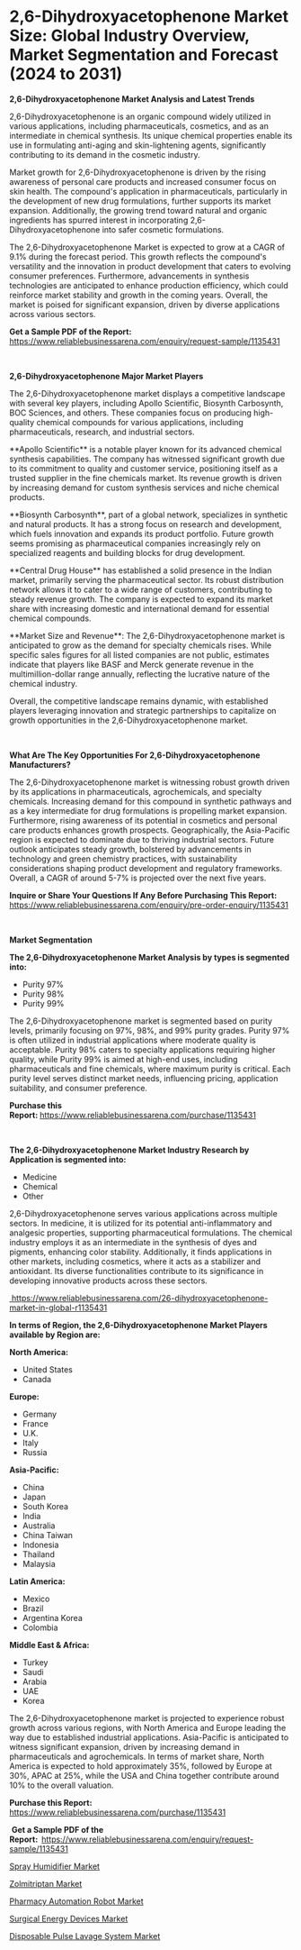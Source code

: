 <p><h1>2,6-Dihydroxyacetophenone Market Size: Global Industry Overview, Market Segmentation and Forecast (2024 to 2031)</h1></p><p><strong>2,6-Dihydroxyacetophenone Market Analysis and Latest Trends</strong></p>
<p><p>2,6-Dihydroxyacetophenone is an organic compound widely utilized in various applications, including pharmaceuticals, cosmetics, and as an intermediate in chemical synthesis. Its unique chemical properties enable its use in formulating anti-aging and skin-lightening agents, significantly contributing to its demand in the cosmetic industry. </p><p>Market growth for 2,6-Dihydroxyacetophenone is driven by the rising awareness of personal care products and increased consumer focus on skin health. The compound's application in pharmaceuticals, particularly in the development of new drug formulations, further supports its market expansion. Additionally, the growing trend toward natural and organic ingredients has spurred interest in incorporating 2,6-Dihydroxyacetophenone into safer cosmetic formulations.</p><p>The 2,6-Dihydroxyacetophenone Market is expected to grow at a CAGR of 9.1% during the forecast period. This growth reflects the compound's versatility and the innovation in product development that caters to evolving consumer preferences. Furthermore, advancements in synthesis technologies are anticipated to enhance production efficiency, which could reinforce market stability and growth in the coming years. Overall, the market is poised for significant expansion, driven by diverse applications across various sectors.</p></p>
<p><strong>Get a Sample PDF of the Report:&nbsp;</strong> <a href="https://www.reliablebusinessarena.com/enquiry/request-sample/1135431?utm_campaign=1766&utm_medium=2&utm_source=Github&utm_content=ia&utm_term=20122024&utm_id=26-dihydroxyacetophenone">https://www.reliablebusinessarena.com/enquiry/request-sample/1135431</a></p>
<p>&nbsp;</p>
<p><strong>2,6-Dihydroxyacetophenone Major Market Players</strong></p>
<p><p>The 2,6-Dihydroxyacetophenone market displays a competitive landscape with several key players, including Apollo Scientific, Biosynth Carbosynth, BOC Sciences, and others. These companies focus on producing high-quality chemical compounds for various applications, including pharmaceuticals, research, and industrial sectors.</p><p>**Apollo Scientific** is a notable player known for its advanced chemical synthesis capabilities. The company has witnessed significant growth due to its commitment to quality and customer service, positioning itself as a trusted supplier in the fine chemicals market. Its revenue growth is driven by increasing demand for custom synthesis services and niche chemical products.</p><p>**Biosynth Carbosynth**, part of a global network, specializes in synthetic and natural products. It has a strong focus on research and development, which fuels innovation and expands its product portfolio. Future growth seems promising as pharmaceutical companies increasingly rely on specialized reagents and building blocks for drug development.</p><p>**Central Drug House** has established a solid presence in the Indian market, primarily serving the pharmaceutical sector. Its robust distribution network allows it to cater to a wide range of customers, contributing to steady revenue growth. The company is expected to expand its market share with increasing domestic and international demand for essential chemical compounds.</p><p>**Market Size and Revenue**: The 2,6-Dihydroxyacetophenone market is anticipated to grow as the demand for specialty chemicals rises. While specific sales figures for all listed companies are not public, estimates indicate that players like BASF and Merck generate revenue in the multimillion-dollar range annually, reflecting the lucrative nature of the chemical industry.</p><p>Overall, the competitive landscape remains dynamic, with established players leveraging innovation and strategic partnerships to capitalize on growth opportunities in the 2,6-Dihydroxyacetophenone market.</p></p>
<p>&nbsp;</p>
<p><strong>What Are The Key Opportunities For 2,6-Dihydroxyacetophenone Manufacturers?</strong></p>
<p><p>The 2,6-Dihydroxyacetophenone market is witnessing robust growth driven by its applications in pharmaceuticals, agrochemicals, and specialty chemicals. Increasing demand for this compound in synthetic pathways and as a key intermediate for drug formulations is propelling market expansion. Furthermore, rising awareness of its potential in cosmetics and personal care products enhances growth prospects. Geographically, the Asia-Pacific region is expected to dominate due to thriving industrial sectors. Future outlook anticipates steady growth, bolstered by advancements in technology and green chemistry practices, with sustainability considerations shaping product development and regulatory frameworks. Overall, a CAGR of around 5-7% is projected over the next five years.</p></p>
<p><strong>Inquire or Share Your Questions If Any Before Purchasing This Report:</strong> <a href="https://www.reliablebusinessarena.com/enquiry/pre-order-enquiry/1135431?utm_campaign=1766&utm_medium=2&utm_source=Github&utm_content=ia&utm_term=20122024&utm_id=26-dihydroxyacetophenone">https://www.reliablebusinessarena.com/enquiry/pre-order-enquiry/1135431</a></p>
<p>&nbsp;</p>
<p><strong>Market Segmentation</strong></p>
<p><strong>The 2,6-Dihydroxyacetophenone Market Analysis by types is segmented into:</strong></p>
<p><ul><li>Purity 97%</li><li>Purity 98%</li><li>Purity 99%</li></ul></p>
<p><p>The 2,6-Dihydroxyacetophenone market is segmented based on purity levels, primarily focusing on 97%, 98%, and 99% purity grades. Purity 97% is often utilized in industrial applications where moderate quality is acceptable. Purity 98% caters to specialty applications requiring higher quality, while Purity 99% is aimed at high-end uses, including pharmaceuticals and fine chemicals, where maximum purity is critical. Each purity level serves distinct market needs, influencing pricing, application suitability, and consumer preference.</p></p>
<p><strong>Purchase this Report:&nbsp;</strong><a href="https://www.reliablebusinessarena.com/purchase/1135431?utm_campaign=1766&utm_medium=2&utm_source=Github&utm_content=ia&utm_term=20122024&utm_id=26-dihydroxyacetophenone">https://www.reliablebusinessarena.com/purchase/1135431</a></p>
<p>&nbsp;</p>
<p><strong>The 2,6-Dihydroxyacetophenone Market Industry Research by Application is segmented into:</strong></p>
<p><ul><li>Medicine</li><li>Chemical</li><li>Other</li></ul></p>
<p><p>2,6-Dihydroxyacetophenone serves various applications across multiple sectors. In medicine, it is utilized for its potential anti-inflammatory and analgesic properties, supporting pharmaceutical formulations. The chemical industry employs it as an intermediate in the synthesis of dyes and pigments, enhancing color stability. Additionally, it finds applications in other markets, including cosmetics, where it acts as a stabilizer and antioxidant. Its diverse functionalities contribute to its significance in developing innovative products across these sectors.</p></p>
<p><a href="https://www.reliablebusinessarena.com/26-dihydroxyacetophenone-market-in-global-r1135431?utm_campaign=1766&utm_medium=2&utm_source=Github&utm_content=ia&utm_term=20122024&utm_id=26-dihydroxyacetophenone">&nbsp;https://www.reliablebusinessarena.com/26-dihydroxyacetophenone-market-in-global-r1135431</a></p>
<p><strong>In terms of Region, the 2,6-Dihydroxyacetophenone Market Players available by Region are:</strong></p>
<p>
    <p> <strong> North America: </strong>
        <ul>
            <li>United States</li>
            <li>Canada</li>
        </ul>
        </p> 
    <p> <strong> Europe: </strong>
        <ul>
            <li>Germany</li>
            <li>France</li>
            <li>U.K.</li>
            <li>Italy</li>
            <li>Russia</li>
        </ul>
        </p> 
    <p> <strong> Asia-Pacific: </strong>
        <ul>
            <li>China</li>
            <li>Japan</li>
            <li>South Korea</li>
            <li>India</li>
            <li>Australia</li>
            <li>China Taiwan</li>
            <li>Indonesia</li>
            <li>Thailand</li>
            <li>Malaysia</li>
        </ul>
        </p> 
    <p> <strong> Latin America: </strong>
        <ul>
            <li>Mexico</li>
            <li>Brazil</li>
            <li>Argentina Korea</li>
            <li>Colombia</li>
        </ul>
        </p> 
    <p> <strong> Middle East & Africa: </strong>
        <ul>
            <li>Turkey</li>
            <li>Saudi</li>
            <li>Arabia</li>
            <li>UAE</li>
            <li>Korea</li>
        </ul>
    </p>
    </p>
<p><p>The 2,6-Dihydroxyacetophenone market is projected to experience robust growth across various regions, with North America and Europe leading the way due to established industrial applications. Asia-Pacific is anticipated to witness significant expansion, driven by increasing demand in pharmaceuticals and agrochemicals. In terms of market share, North America is expected to hold approximately 35%, followed by Europe at 30%, APAC at 25%, while the USA and China together contribute around 10% to the overall valuation.</p></p>
<p><strong>Purchase this Report: </strong><a href="https://www.reliablebusinessarena.com/purchase/1135431?utm_campaign=1766&utm_medium=2&utm_source=Github&utm_content=ia&utm_term=20122024&utm_id=26-dihydroxyacetophenone">https://www.reliablebusinessarena.com/purchase/1135431</a></p>
<p>&nbsp;<strong>Get a Sample PDF of the Report:&nbsp;&nbsp;</strong><a href="https://www.reliablebusinessarena.com/enquiry/request-sample/1135431?utm_campaign=1766&utm_medium=2&utm_source=Github&utm_content=ia&utm_term=20122024&utm_id=26-dihydroxyacetophenone">https://www.reliablebusinessarena.com/enquiry/request-sample/1135431</a></p>
<p><strong></strong></p>
<p><p><a href="https://www.linkedin.com/pulse/overview-spray-humidifier-market-competitive-landscape-mtgue?utm_campaign=1766&utm_medium=2&utm_source=Github&utm_content=ia&utm_term=20122024&utm_id=26-dihydroxyacetophenone">Spray Humidifier Market</a></p><p><a href="https://www.linkedin.com/pulse/zolmitriptan-market-analysis-report-revenue-forecast-43-cagr-tgozf?utm_campaign=1766&utm_medium=2&utm_source=Github&utm_content=ia&utm_term=20122024&utm_id=26-dihydroxyacetophenone">Zolmitriptan Market</a></p><p><a href="https://www.linkedin.com/pulse/competitive-landscape-revenue-forecast-pharmacy-automation-pd8af?utm_campaign=1766&utm_medium=2&utm_source=Github&utm_content=ia&utm_term=20122024&utm_id=26-dihydroxyacetophenone">Pharmacy Automation Robot Market</a></p><p><a href="https://www.linkedin.com/pulse/exploring-growth-potential-surgical-energy-devices-market-2crnf?utm_campaign=1766&utm_medium=2&utm_source=Github&utm_content=ia&utm_term=20122024&utm_id=26-dihydroxyacetophenone">Surgical Energy Devices Market</a></p><p><a href="https://www.linkedin.com/pulse/disposable-pulse-lavage-system-market-analysis-witch-focus-skkaf?utm_campaign=1766&utm_medium=2&utm_source=Github&utm_content=ia&utm_term=20122024&utm_id=26-dihydroxyacetophenone">Disposable Pulse Lavage System Market</a></p></p>